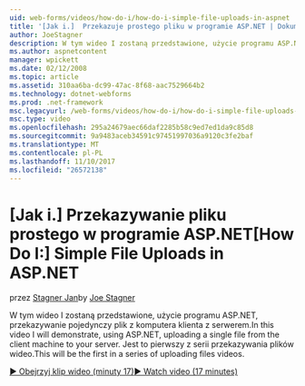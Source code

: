 ```yaml
---
uid: web-forms/videos/how-do-i/how-do-i-simple-file-uploads-in-aspnet
title: '[Jak i.]  Przekazuje prostego pliku w programie ASP.NET | Dokumentacja firmy Microsoft'
author: JoeStagner
description: W tym wideo I zostaną przedstawione, użycie programu ASP.NET, przekazywanie pojedynczy plik z komputera klienta z serwerem. Będzie to pierwszy z serii przekazywanie...
ms.author: aspnetcontent
manager: wpickett
ms.date: 02/12/2008
ms.topic: article
ms.assetid: 310aa6ba-dc99-47ac-8f68-aac7529664b2
ms.technology: dotnet-webforms
ms.prod: .net-framework
msc.legacyurl: /web-forms/videos/how-do-i/how-do-i-simple-file-uploads-in-aspnet
msc.type: video
ms.openlocfilehash: 295a24679aec66daf2285b58c9ed7ed1da9c85d8
ms.sourcegitcommit: 9a9483aceb34591c97451997036a9120c3fe2baf
ms.translationtype: MT
ms.contentlocale: pl-PL
ms.lasthandoff: 11/10/2017
ms.locfileid: "26572138"
---
```

<a name="how-do-i--simple-file-uploads-in-aspnet"></a><span data-ttu-id="8491f-104">[Jak i.]  Przekazywanie pliku prostego w programie ASP.NET</span><span class="sxs-lookup"><span data-stu-id="8491f-104">[How Do I:]  Simple File Uploads in ASP.NET</span></span>
====================
<span data-ttu-id="8491f-105">przez [Stagner Jan](https://github.com/JoeStagner)</span><span class="sxs-lookup"><span data-stu-id="8491f-105">by [Joe Stagner](https://github.com/JoeStagner)</span></span>

<span data-ttu-id="8491f-106">W tym wideo I zostaną przedstawione, użycie programu ASP.NET, przekazywanie pojedynczy plik z komputera klienta z serwerem.</span><span class="sxs-lookup"><span data-stu-id="8491f-106">In this video I will demonstrate, using ASP.NET, uploading a single file from the client machine to your server.</span></span> <span data-ttu-id="8491f-107">Jest to pierwszy z serii przekazywania plików wideo.</span><span class="sxs-lookup"><span data-stu-id="8491f-107">This will be the first in a series of uploading files videos.</span></span>

[<span data-ttu-id="8491f-108">&#9654; Obejrzyj klip wideo (minuty 17)</span><span class="sxs-lookup"><span data-stu-id="8491f-108">&#9654; Watch video (17 minutes)</span></span>](https://channel9.msdn.com/Blogs/ASP-NET-Site-Videos/how-do-i-simple-file-uploads-in-aspnet)
